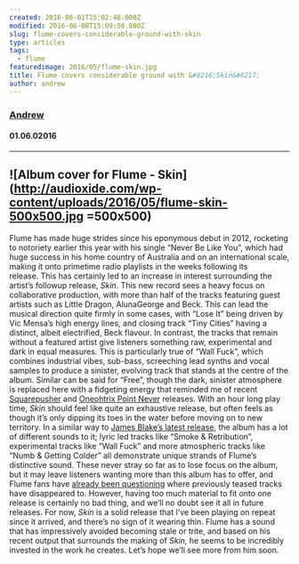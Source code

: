 ```yaml
---
created: 2016-06-01T15:02:48.000Z
modified: 2016-06-08T15:09:50.000Z
slug: flume-covers-considerable-ground-with-skin
type: articles
tags:
  - flume
featuredimage: 2016/05/flume-skin.jpg
title: Flume covers considerable ground with &#8216;Skin&#8217;
author: andrew
---
```

### [Andrew](<https://twitter.com/AndrewBridge>)
#### 01\.06.02016
------

![Album cover for Flume - Skin](<http://audioxide.com/wp-content/uploads/2016/05/flume-skin-500x500.jpg> =500x500)
------
Flume has made huge strides since his eponymous debut in 2012, rocketing to notoriety earlier this year with his single “Never Be Like You”, which had huge success in his home country of Australia and on an international scale, making it onto primetime radio playlists in the weeks following its release. This has certainly led to an increase in interest surrounding the artist’s followup release, *Skin*.
This new record sees a heavy focus on collaborative production, with more than half of the tracks featuring guest artists such as Little Dragon, AlunaGeorge and Beck. This can lead the musical direction quite firmly in some cases, with “Lose It” being driven by Vic Mensa’s high energy lines, and closing track “Tiny Cities” having a distinct, albeit electrified, Beck flavour.
In contrast, the tracks that remain without a featured artist give listeners something raw, experimental and dark in equal measures. This is particularly true of “Wall Fuck”, which combines industrial vibes, sub-bass, screeching lead synths and vocal samples to produce a sinister, evolving track that stands at the centre of the album. Similar can be said for “Free”, though the dark, sinister atmosphere is replaced here with a fidgeting energy that reminded me of recent [Squarepusher](<http://audioxide.com/reviews/squarepusher-damogen-furies/>) and [Oneohtrix Point Never](<http://audioxide.com/reviews/oneohtrix-point-never-garden-of-delete/>) releases.
With an hour long play time, *Skin* should feel like quite an exhaustive release, but often feels as though it’s only dipping its toes in the water before moving on to new territory. In a similar way to [James Blake’s latest release](<http://audioxide.com/reviews/james-blake-the-colour-in-anything/>), the album has a lot of different sounds to it; lyric led tracks like “Smoke & Retribution”, experimental tracks like “Wall Fuck” and more atmospheric tracks like “Numb & Getting Colder” all demonstrate unique strands of Flume’s distinctive sound. These never stray so far as to lose focus on the album, but it may leave listeners wanting more than this album has to offer, and Flume fans have [already been questioning](<https://www.reddit.com/r/Flume/comments/4lmhrh/the_answer_to_your_woohoo_id_aka_022_aka_missing/>) where previously teased tracks have disappeared to.
However, having too much material to fit onto one release is certainly no bad thing, and we’ll no doubt see it all in future releases. For now, *Skin* is a solid release that I’ve been playing on repeat since it arrived, and there’s no sign of it wearing thin. Flume has a sound that has impressively avoided becoming stale or trite, and based on his recent output that surrounds the making of *Skin,* he seems to be incredibly invested in the work he creates. Let’s hope we’ll see more from him soon.